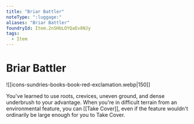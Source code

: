 ```yaml
---
title: "Briar Battler"
noteType: ":luggage:"
aliases: "Briar Battler"
foundryId: Item.2nSHbLOYQaEv8NJy
tags:
  - Item
---
```


# Briar Battler
![[icons-sundries-books-book-red-exclamation.webp|150]]

You've learned to use roots, crevices, uneven ground, and dense underbrush to your advantage. When you're in difficult terrain from an environmental feature, you can [[Take Cover]], even if the feature wouldn't ordinarily be large enough for you to Take Cover.

